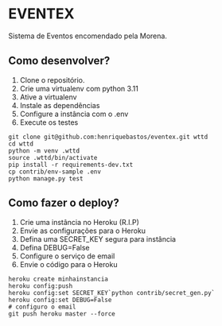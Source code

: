 # EVENTEX

Sistema de Eventos encomendado pela Morena.

## Como desenvolver?

1. Clone o repositório.
2. Crie uma virtualenv com python 3.11
3. Ative a virtualenv
4. Instale as dependências
5. Configure a instância com o .env
6. Execute os testes

```console
git clone git@github.com:henriquebastos/eventex.git wttd
cd wttd
python -m venv .wttd
source .wttd/bin/activate
pip install -r requirements-dev.txt
cp contrib/env-sample .env
python manage.py test
```

## Como fazer o deploy?

1. Crie uma instância no Heroku (R.I.P)
2. Envie as configurações para o Heroku
3. Defina uma SECRET_KEY segura para instância
4. Defina DEBUG=False
5. Configure o serviço de email
6. Envie o código para o Heroku

```console
heroku create minhainstancia
heroku config:push
heroku config:set SECRET_KEY`python contrib/secret_gen.py`
heroku config:set DEBUG=False
# configuro o email
git push heroku master --force

```